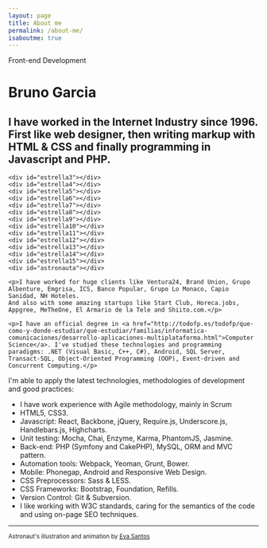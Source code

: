 ```yaml
---
layout: page
title: About me
permalink: /about-me/
isaboutme: true
---
```


<p class="type">Front-end Development</p>

# Bruno Garcia

## I have worked in the Internet Industry since 1996. First like web designer, then writing markup with HTML &amp; CSS and finally programming in Javascript and PHP.

<div class="about">

  <div id="animation">

    <div id="estrella3"></div>
    <div id="estrella4"></div>
    <div id="estrella5"></div>
    <div id="estrella6"></div>
    <div id="estrella7"></div>
    <div id="estrella8"></div>
    <div id="estrella9"></div>
    <div id="estrella10"></div>
    <div id="estrella11"></div>
    <div id="estrella12"></div>
    <div id="estrella13"></div>
    <div id="estrella14"></div>
    <div id="estrella15"></div>
    <div id="astronauta"></div>
    
  </div>

  <div class="description">

    <p>I have worked for huge clients like Ventura24, Brand Union, Grupo Albenture, Emgrisa, ICS, Banco Popular, Grupo Lo Monaco, Capio Sanidad, NH Hoteles.
    And also with some amazing startups like Start Club, Horeca.jobs, Appgree, MeTheOne, El Armario de la Tele and Shiito.com.</p>

    <p>I have an official degree in <a href="http://todofp.es/todofp/que-como-y-donde-estudiar/que-estudiar/familias/informatica-comunicaciones/desarrollo-aplicaciones-multiplataforma.html">Computer Science</a>. I've studied these technologies and programming paradigms: .NET (Visual Basic, C++, C#), Android, SQL Server, Transact-SQL, Object-Oriented Programming (OOP), Event-driven and Concurrent Computing.</p>

  </div>

</div>

I'm able to apply the latest technologies, methodologies of development and good practices:

* I have work experience with Agile methodology, mainly in Scrum
* HTML5, CSS3.
* Javascript: React, Backbone, jQuery, Require.js, Underscore.js, Handlebars.js, Highcharts.
* Unit testing: Mocha, Chai, Enzyme, Karma, PhantomJS, Jasmine.
* Back-end: PHP (Symfony and CakePHP), MySQL, ORM and MVC pattern.
* Automation tools: Webpack, Yeoman, Grunt, Bower.
* Mobile: Phonegap, Android and Responsive Web Design.
* CSS Preprocessors: Sass &amp; LESS.
* CSS Frameworks: Bootstrap, Foundation, Refills.
* Version Control: Git &amp; Subversion.
* I like working with W3C standards, caring for the semantics of the code and using on-page SEO techniques.

***

<p class="author">
  <small>
    Astronaut's illustration and animation by 
    <a href="https://twitter.com/psicobicho" target="_blank">Eva Santos</a>
  </small>
</p>
